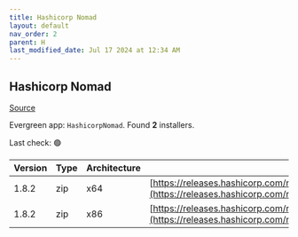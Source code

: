 ```yaml
---
title: Hashicorp Nomad
layout: default
nav_order: 2
parent: H
last_modified_date: Jul 17 2024 at 12:34 AM
---
```


## Hashicorp Nomad

[Source](https://www.nomadproject.io/)

Evergreen app: `HashicorpNomad`. Found **2** installers.

Last check: 🟢

| Version | Type | Architecture | URI                                                                                                                                                  |
| ------- | ---- | ------------ | ---------------------------------------------------------------------------------------------------------------------------------------------------- |
| 1.8.2   | zip  | x64          | [https://releases.hashicorp.com/nomad/1.8.2/nomad_1.8.2_windows_amd64.zip](https://releases.hashicorp.com/nomad/1.8.2/nomad_1.8.2_windows_amd64.zip) |
| 1.8.2   | zip  | x86          | [https://releases.hashicorp.com/nomad/1.8.2/nomad_1.8.2_windows_386.zip](https://releases.hashicorp.com/nomad/1.8.2/nomad_1.8.2_windows_386.zip)     |
